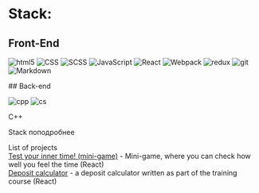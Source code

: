 # Stack:  
## Front-End 
<p>
  <img alt="html5" src="https://img.shields.io/badge/-HTML5-E34F26?style=flat-square&logo=html5&logoColor=white" />
  <img alt="CSS" src="https://img.shields.io/badge/CSS%20-%231572B6.svg?style=flat-square&logo=css3&logoColor=white" />
  <img alt="SCSS" src="https://img.shields.io/badge/-SCSS-CC6699?style=flat-square&logo=sass&logoColor=white" />
  <img alt="JavaScript" src="https://img.shields.io/badge/JavaScript%20-%23F7DF1E.svg?style=flat-square&logo=javascript&logoColor=black" />
  <img alt="React" src="https://img.shields.io/badge/-React-45b8d8?style=flat-square&logo=react&logoColor=white" />
  <img alt="Webpack" src="https://img.shields.io/badge/-Webpack-8DD6F9?style=flat-square&logo=webpack&logoColor=white" /> 
  <img alt="redux" src="https://img.shields.io/badge/-Redux-764ABC?style=flat-square&logo=redux&logoColor=white" />
  <img alt="git" src="https://img.shields.io/badge/-Git-F05032?style=flat-square&logo=git&logoColor=white" />
  <img alt="Markdown" src="https://img.shields.io/badge/Markdown-%23000000.svg?style=flat-square&logo=markdown&logoColor=white" />
</p>  
## Back-end
<p>
  <img alt="cpp" src="https://img.shields.io/badge/C++-E34F26?style=flat-square&logo=cplusplus&logoColor=white" />
  <img alt="cs" src="https://img.shields.io/badge/CSharp-E34F26?style=flat-square&logo=sharp&logoColor=white" />
</p>
C++  

Stack поподробнее

List of projects  
[Test your inner time! (mini-game)](https://admirable-raindrop-9fb65d.netlify.app/) - Mini-game, where you can check how well you feel the time (React)  
[Deposit calculator](https://lively-piroshki-5a27cb.netlify.app/) - a deposit calculator written as part of the training course (React)
